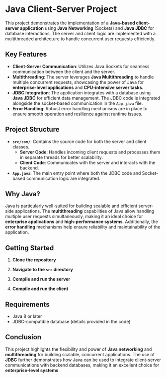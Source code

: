 # Java Client-Server Project

This project demonstrates the implementation of a **Java-based client-server application** using **Java Networking** (Sockets) and **Java JDBC** for database interactions. The server and client logic are implemented with a multithreaded architecture to handle concurrent user requests efficiently. 

## Key Features

- **Client-Server Communication**: Utilizes Java Sockets for seamless communication between the client and the server.
- **Multithreading**: The server leverages **Java Multithreading** to handle multiple concurrent requests, showcasing the power of Java for **enterprise-level applications** and **CPU-intensive server tasks**.
- **JDBC Integration**: The application integrates with a database using **Java JDBC** for efficient data management. The JDBC code is integrated alongside the socket-based communication in the `App.java` file.
- **Error Handling**: Robust error handling mechanisms are in place to ensure smooth operation and resilience against runtime issues.

## Project Structure

- **`src/com/`**: Contains the source code for both the server and client classes.
  - **Server Code**: Handles incoming client requests and processes them in separate threads for better scalability.
  - **Client Code**: Communicates with the server and interacts with the backend.
- **`App.java`**: The main entry point where both the JDBC code and Socket-based communication logic are integrated.

## Why Java?

Java is particularly well-suited for building scalable and efficient server-side applications. The **multithreading** capabilities of Java allow handling multiple user requests simultaneously, making it an ideal choice for **enterprise applications** and **high-performance systems**. Additionally, the **error handling** mechanisms help ensure reliability and maintainability of the application.

## Getting Started

1. **Clone the repository**

2. **Navigate to the `src` directory**

3. **Compile and run the server**

4. **Compile and run the client**

## Requirements

- Java 8 or later
- JDBC-compatible database (details provided in the code)

## Conclusion

This project highlights the flexibility and power of **Java networking** and **multithreading** for building scalable, concurrent applications. The use of **JDBC** further demonstrates how Java can be used to integrate client-server communications with backend databases, making it an excellent choice for **enterprise-level systems**.